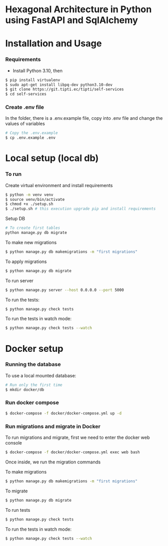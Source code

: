 Hexagonal Architecture in Python using FastAPI and SqlAlchemy
=====================================================================

Installation and Usage
=======================

### Requirements

- Install Python 3.10, then

```bash
$ pip install virtualenv
$ sudo apt-get install libpq-dev python3.10-dev
$ git clone https://git.tipti.ec/tipti/self-services
$ cd self-services
```

### Create .env file

In the folder, there is a .env.example file, copy into .env file and change the values of variables

```bash
# Copy the .env.example
$ cp .env.example .env
```

Local setup (local db)
===============================

### To run

Create virtual environment and install requirements

```bash
$ python -m venv venv
$ source venv/bin/activate
$ chmod +x ./setup.sh
$ ./setup.sh # this execution upgrade pip and install requirements
```

Setup DB

```bash
# To create first tables
python manage.py db migrate
```

To make new migrations

```bash
$ python manage.py db makemigrations -m "first migrations"
```

To apply migrations

```bash
$ python manage.py db migrate
```

To run server

```bash
$ python manage.py server --host 0.0.0.0 --port 5000
```

To run the tests:

```bash
$ python manage.py check tests
```

To run the tests in watch mode:

```bash
$ python manage.py check tests --watch
```

Docker setup
=======================

### Running the database

To use a local mounted database:

```bash
# Run only the first time
$ mkdir docker/db
```

### Run docker compose

```bash
$ docker-compose -f docker/docker-compose.yml up -d
```

### Run migrations and migrate in Docker

To run migrations and migrate, first we need to enter the docker web console

```bash
$ docker-compose -f docker/docker-compose.yml exec web bash
```

Once inside, we run the migration commands

To make migrations

```bash
$ python manage.py db makemigrations -m "first migrations"
```

To migrate

```bash
$ python manage.py db migrate
```

To run tests

```bash
$ python manage.py check tests
```

To run the tests in watch mode:

```bash
$ python manage.py check tests --watch
```